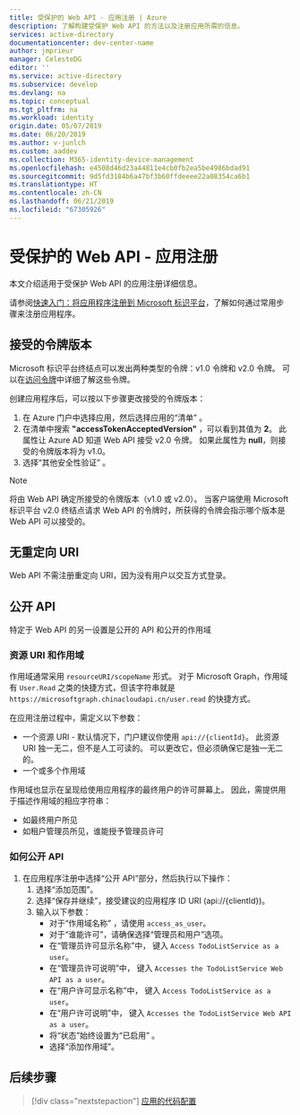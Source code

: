 ```yaml
---
title: 受保护的 Web API - 应用注册 | Azure
description: 了解构建受保护 Web API 的方法以及注册应用所需的信息。
services: active-directory
documentationcenter: dev-center-name
author: jmprieur
manager: CelesteDG
editor: ''
ms.service: active-directory
ms.subservice: develop
ms.devlang: na
ms.topic: conceptual
ms.tgt_pltfrm: na
ms.workload: identity
origin.date: 05/07/2019
ms.date: 06/20/2019
ms.author: v-junlch
ms.custom: aaddev
ms.collection: M365-identity-device-management
ms.openlocfilehash: e4508d46d23a44811e4cb0fb2ea5be4986bdad91
ms.sourcegitcommit: 9d5fd3184b6a47bf3b60ffdeeee22a08354ca6b1
ms.translationtype: HT
ms.contentlocale: zh-CN
ms.lasthandoff: 06/21/2019
ms.locfileid: "67305926"
---
```

# <a name="protected-web-api---app-registration"></a>受保护的 Web API - 应用注册

本文介绍适用于受保护 Web API 的应用注册详细信息。

请参阅[快速入门：将应用程序注册到 Microsoft 标识平台](quickstart-register-app.md)，了解如何通过常用步骤来注册应用程序。

## <a name="accepted-token-version"></a>接受的令牌版本

Microsoft 标识平台终结点可以发出两种类型的令牌：v1.0 令牌和 v2.0 令牌。 可以在[访问令牌](access-tokens.md)中详细了解这些令牌。 

创建应用程序后，可以按以下步骤更改接受的令牌版本：

1. 在 Azure 门户中选择应用，然后选择应用的“清单”  。
2. 在清单中搜索 **"accessTokenAcceptedVersion"** ，可以看到其值为 **2**。 此属性让 Azure AD 知道 Web API 接受 v2.0 令牌。 如果此属性为 **null**，则接受的令牌版本将为 v1.0。
3. 选择“其他安全性验证”  。

> [!NOTE]
> 将由 Web API 确定所接受的令牌版本（v1.0 或 v2.0）。 当客户端使用 Microsoft 标识平台 v2.0 终结点请求 Web API 的令牌时，所获得的令牌会指示哪个版本是 Web API 可以接受的。

## <a name="no-redirect-uri"></a>无重定向 URI

Web API 不需注册重定向 URI，因为没有用户以交互方式登录。

## <a name="expose-an-api"></a>公开 API

特定于 Web API 的另一设置是公开的 API 和公开的作用域

### <a name="resource-uri-and-scopes"></a>资源 URI 和作用域

作用域通常采用 `resourceURI/scopeName` 形式。 对于 Microsoft Graph，作用域有 `User.Read` 之类的快捷方式，但该字符串就是 `https://microsoftgraph.chinacloudapi.cn/user.read` 的快捷方式。

在应用注册过程中，需定义以下参数：

- 一个资源 URI - 默认情况下，门户建议你使用 `api://{clientId}`。 此资源 URI 独一无二，但不是人工可读的。 可以更改它，但必须确保它是独一无二的。
- 一个或多个作用域

作用域也显示在呈现给使用应用程序的最终用户的许可屏幕上。 因此，需提供用于描述作用域的相应字符串：

- 如最终用户所见
- 如租户管理员所见，谁能授予管理员许可

### <a name="how-to-expose-the-api"></a>如何公开 API

1. 在应用程序注册中选择“公开 API”部分，然后执行以下操作： 
   1. 选择“添加范围”。 
   1. 选择“保存并继续”，接受建议的应用程序 ID URI (api://{clientId})。 
   1. 输入以下参数：
      - 对于“作用域名称”  ，请使用 `access_as_user`。
      - 对于“谁能许可”，请确保选择“管理员和用户”选项。  
      - 在“管理员许可显示名称”中，  键入 `Access TodoListService as a user`。
      - 在“管理员许可说明”中，  键入 `Accesses the TodoListService Web API as a user`。
      - 在“用户许可显示名称”中，  键入 `Access TodoListService as a user`。
      - 在“用户许可说明”中，  键入 `Accesses the TodoListService Web API as a user`。
      - 将“状态”始终设置为“已启用”   。
      - 选择“添加作用域”。 

## <a name="next-steps"></a>后续步骤

> [!div class="nextstepaction"]
> [应用的代码配置](scenario-protected-web-api-app-configuration.md)

